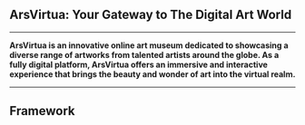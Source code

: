 ## ArsVirtua: Your Gateway to The Digital Art World

---

<div align="left"

**ArsVirtua is an innovative online art museum dedicated to showcasing a diverse range of artworks from talented artists around the globe. As a fully digital platform, ArsVirtua offers an immersive and interactive experience that brings the beauty and wonder of art into the virtual realm.**

</div>


---

## Framework

